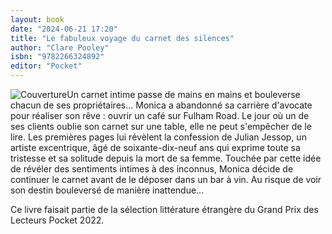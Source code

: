 ```yaml
---
layout: book
date: "2024-06-21 17:20"
title: "Le fabuleux voyage du carnet des silences"
author: "Clare Pooley"
isbn: "9782266324892"
editor: "Pocket"
---
```

![Couverture](/img/9782266324892.jpeg)Un carnet intime passe de mains en mains et bouleverse chacun de ses propriétaires...
Monica a abandonné sa carrière d'avocate pour réaliser son rêve : ouvrir un café sur Fulham Road. Le jour où un de ses clients oublie son carnet sur une table, elle ne peut s'empêcher de le lire. Les premières pages lui révèlent la confession de Julian Jessop, un artiste excentrique, âgé de soixante-dix-neuf ans qui exprime toute sa tristesse et sa solitude depuis la mort de sa femme.
Touchée par cette idée de révéler des sentiments intimes à des inconnus, Monica décide de continuer le carnet avant de le déposer dans un bar à vin.
Au risque de voir son destin bouleversé de manière inattendue...

Ce livre faisait partie de la sélection littérature étrangère du 
Grand Prix des Lecteurs Pocket 2022.